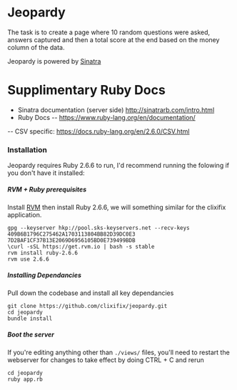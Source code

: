 # Jeopardy

The task is to create a page where 10 random questions were asked, answers captured and then a total score at the end based on the money column of the data.

Jeopardy is powered by [Sinatra](http://sinatrarb.com/)

# Supplimentary Ruby Docs
  - Sinatra documentation (server side) http://sinatrarb.com/intro.html
  - Ruby Docs
  -- https://www.ruby-lang.org/en/documentation/

  -- CSV specific: https://docs.ruby-lang.org/en/2.6.0/CSV.html


### Installation

Jeopardy requires Ruby 2.6.6 to run, I'd recommend running the folowing if you don't have it installed:

##### RVM + Ruby prerequisites
Install [RVM](https://rvm.io/rvm/install) then install Ruby 2.6.6, we will something similar for the clixifix application.
```
gpg --keyserver hkp://pool.sks-keyservers.net --recv-keys 409B6B1796C275462A1703113804BB82D39DC0E3 7D2BAF1CF37B13E2069D6956105BD0E739499BDB
\curl -sSL https://get.rvm.io | bash -s stable
rvm install ruby-2.6.6
rvm use 2.6.6
```

##### Installing Dependancies
Pull down the codebase and install all key dependancies
```
git clone https://github.com/clixifix/jeopardy.git
cd jeopardy
bundle install
```


##### Boot the server
If you're editing anything other than `./views/` files, you'll need to restart the webserver for changes to take effect by doing CTRL + C and rerun
```
cd jeopardy
ruby app.rb
```


